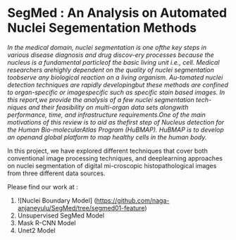 # SegMed : An Analysis on Automated Nuclei Segementation Methods

*In  the  medical  domain,  nuclei  segmentation  is  one  ofthe key steps in various disease diagnosis and drug discov-ery processes because the nucleus is a fundamental particleof the basic living unit i.e., cell.  Medical researchers arehighly dependent on the quality of nuclei segmentation toobserve any biological reaction on a living organism.  Au-tomated nuclei detection techniques are rapidly developingbut these methods are confined to organ-specific or imagespecific such as specific stain based images.  In this report,we provide the analysis of a few nuclei segmentation tech-niques and their feasibility on multi-organ data sets alongwith  performance,  time,  and  infrastructure  requirements.One of the main motivations of this review is to aid as thefirst step of Nucleus detection for the Human Bio-molecularAtlas Program (HuBMAP). HuBMAP is to develop an openand global platform to map healthy cells in the human body.*

In this project, we have explored different techniques that cover both conventional image processing techniques, and deeplearning approaches on nuclei segmentation of digital mi-croscopic  histopathological  images  from  three  different data sources.

Please find our work at :

1. ![Nuclei Boundary Model] (https://github.com/naga-anjaneyulu/SegMed/tree/segmed01-feature)
2. Unsupervised SegMed Model
3. Mask R-CNN Model
4. Unet2 Model
